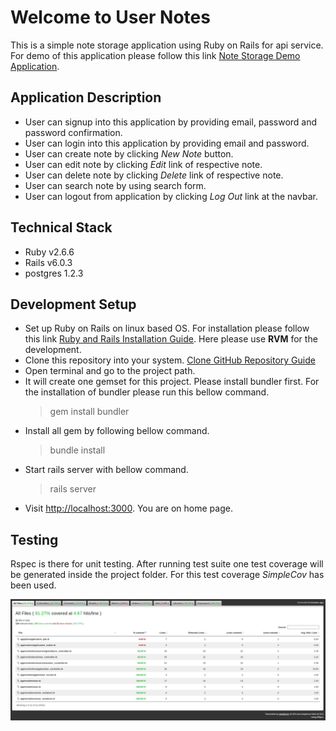 # Welcome to User Notes

This is a simple note storage application using Ruby on Rails for api service. For demo of this application please follow this link [Note Storage Demo Application](https://note-storage.herokuapp.com).

## Application Description
- User can signup into this application by providing email, password and password confirmation.
- User can login into this application by providing email and password.
- User can create note by clicking *New Note* button.
- User can edit note by clicking *Edit* link of respective note.
- User can delete note by clicking *Delete* link of respective note.
- User can search note by using search form.
- User can logout from application by clicking *Log Out* link at the navbar.

## Technical Stack
- Ruby v2.6.6
- Rails v6.0.3
- postgres 1.2.3

## Development Setup

- Set up Ruby on Rails on linux based OS. For installation please follow this link [Ruby and Rails Installation Guide](https://gorails.com/setup/ubuntu/18.04). Here please use **RVM** for the development.
- Clone this repository into your system. [Clone GitHub Repository Guide](https://help.github.com/en/github/creating-cloning-and-archiving-repositories/cloning-a-repository)
- Open terminal and go to the project path.
- It will create one gemset for this project. Please install bundler first. For the installation of bundler please run this bellow command.
  > gem install bundler
- Install all gem by following bellow command.
  > bundle install
- Start rails server with bellow command.
    > rails server
- Visit [http://localhost:3000](http://localhost:3000). You are on home page.

## Testing

Rspec is there for unit testing. After running test suite one test coverage will be generated inside the project folder. For this test coverage *SimpleCov* has been used.

![test coverage](https://github.com/sukanta-m/user-notes-api/blob/master/vendor/coverage.png?raw=true)